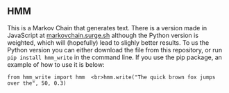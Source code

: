## HMM

This is a Markov Chain that generates text. There is a version made in JavaScript at [markovchain.surge.sh](https://markovchain.surge.sh) although the Python version is weighted, which will (hopefully) lead to slighly better results. To us the Python version you can either download the file from this repository, or run `pip install hmm_write` in the command line. If you use the pip package, an example of how to use it is below:

`from hmm_write import hmm  <br>hmm.write("The quick brown fox jumps over the", 50, 0.3)`
